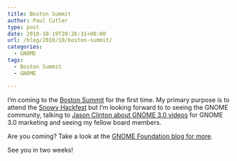 ```yaml
---
title: Boston Summit
author: Paul Cutler
type: post
date: 2010-10-19T20:26:31+00:00
url: /blog/2010/10/boston-summit/
categories:
  - GNOME
tags:
  - Boston Summit
  - GNOME

---
```

I&#8217;m coming to the [Boston Summit][1] for the first time. My primary purpose is to attend the [Snowy Hackfest][2] but I&#8217;m looking forward to to seeing the GNOME community, talking to [Jason Clinton about GNOME 3.0 videos][3] for GNOME 3.0 marketing and seeing my fellow board members.

Are you coming? Take a look at the [GNOME Foundation blog for more][4].

See you in two weeks!

 [1]: http://live.gnome.org/Boston2010
 [2]: http://live.gnome.org/Hackfests/Snowy
 [3]: http://live.gnome.org/GnomeMarketing/Gnome3In30Seconds
 [4]: http://blogs.gnome.org/foundation/2010/10/19/boston-summit-is-coming/